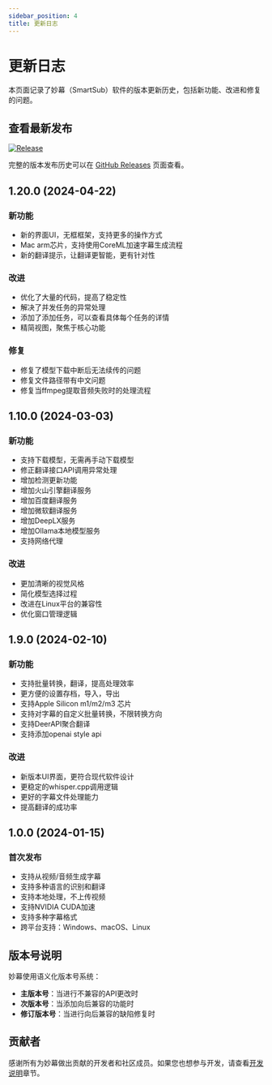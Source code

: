 ```yaml
---
sidebar_position: 4
title: 更新日志
---
```


# 更新日志

本页面记录了妙幕（SmartSub）软件的版本更新历史，包括新功能、改进和修复的问题。

## 查看最新发布

[![Release](https://img.shields.io/github/v/release/buxuku/SmartSub?style=flat-square&logo=github&color=blue)](https://github.com/buxuku/SmartSub/releases/latest)

完整的版本发布历史可以在 [GitHub Releases](https://github.com/buxuku/SmartSub/releases) 页面查看。

## 1.20.0 (2024-04-22)

### 新功能

- 新的界面UI，无框框架，支持更多的操作方式
- Mac arm芯片，支持使用CoreML加速字幕生成流程
- 新的翻译提示，让翻译更智能，更有针对性

### 改进

- 优化了大量的代码，提高了稳定性
- 解决了并发任务的异常处理
- 添加了添加任务，可以查看具体每个任务的详情
- 精简视图，聚焦于核心功能

### 修复

- 修复了模型下载中断后无法续传的问题
- 修复文件路径带有中文问题
- 修复当ffmpeg提取音频失败时的处理流程

## 1.10.0 (2024-03-03)

### 新功能

- 支持下载模型，无需再手动下载模型
- 修正翻译接口API调用异常处理
- 增加检测更新功能
- 增加火山引擎翻译服务
- 增加百度翻译服务
- 增加微软翻译服务
- 增加DeepLX服务
- 增加Ollama本地模型服务
- 支持网络代理

### 改进

- 更加清晰的视觉风格
- 简化模型选择过程
- 改进在Linux平台的兼容性
- 优化窗口管理逻辑

## 1.9.0 (2024-02-10)

### 新功能

- 支持批量转换，翻译，提高处理效率
- 更方便的设置存档，导入，导出
- 支持Apple Silicon m1/m2/m3 芯片
- 支持对字幕的自定义批量转换，不限转换方向
- 支持DeerAPI聚合翻译
- 支持添加openai style api

### 改进

- 新版本UI界面，更符合现代软件设计
- 更稳定的whisper.cpp调用逻辑
- 更好的字幕文件处理能力
- 提高翻译的成功率

## 1.0.0 (2024-01-15)

### 首次发布

- 支持从视频/音频生成字幕
- 支持多种语言的识别和翻译
- 支持本地处理，不上传视频
- 支持NVIDIA CUDA加速
- 支持多种字幕格式
- 跨平台支持：Windows、macOS、Linux

## 版本号说明

妙幕使用语义化版本号系统：

- **主版本号**：当进行不兼容的API更改时
- **次版本号**：当添加向后兼容的功能时
- **修订版本号**：当进行向后兼容的缺陷修复时

## 贡献者

感谢所有为妙幕做出贡献的开发者和社区成员。如果您也想参与开发，请查看[开发说明](./development)章节。
